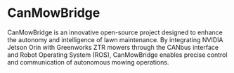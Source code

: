 # CanMowBridge
CanMowBridge is an innovative open-source project designed to enhance the autonomy and intelligence of lawn maintenance. By integrating NVIDIA Jetson Orin with Greenworks ZTR mowers through the CANbus interface and Robot Operating System (ROS), CanMowBridge enables precise control and communication of autonomous mowing operations.
